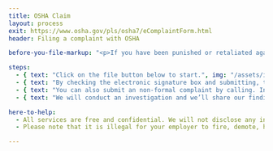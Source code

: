 ```yaml
---
title: OSHA Claim
layout: process
exit: https://www.osha.gov/pls/osha7/eComplaintForm.html
header: Filing a complaint with OSHA

before-you-file-markup: "<p>If you have been punished or retaliated against for exercising your rights under the OSH Act, you must file a complaint with OSHA within 30 days of the alleged reprisal.</p>"

steps:
  - { text: "Click on the file button below to start.", img: "/assets/img/icons/steps/Pencil_Icon.png" }
  - { text: "By checking the electronic signature box and submitting, this submits a formal complaint and your complaint is assigned to a compliance officer who will conduct an onsite inspection.", img: "/assets/img/icons/steps/LegalForm_Icon.png" }
  - { text: "You can also submit an non-formal complaint by calling. In non-formal complaints, the employer will be notified of the allegation and an investigation will begin through OSHA’s phone/fax process.", img: "/assets/img/icons/steps/Check_Icon.png" }
  - { text: "We will conduct an investigation and we’ll share our findings with you.", img: "/assets/img/icons/steps/Gavel_Icon.png" }

here-to-help:
  - All services are free and confidential. We will not disclose any information to your employer unless you decide to file a formal complaint.
  - Please note that it is illegal for your employer to fire, demote, harass, or otherwise retaliate against you for filing a complaint with OSHA.

---
```

